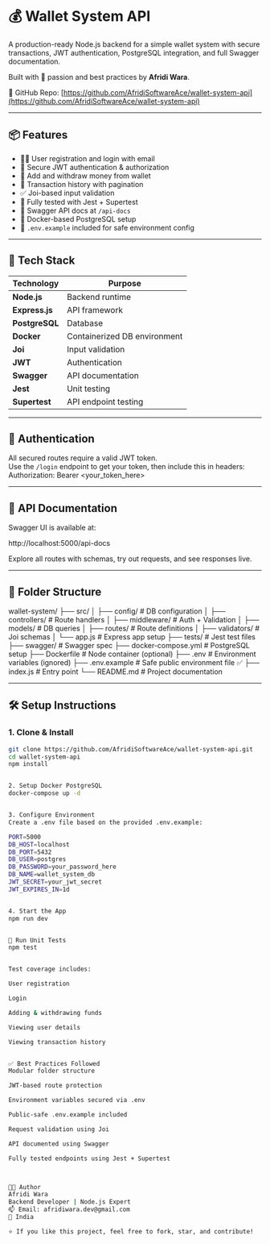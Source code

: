 # 💰 Wallet System API

A production-ready Node.js backend for a simple wallet system with secure transactions, JWT authentication, PostgreSQL integration, and full Swagger documentation.

Built with 💪 passion and best practices by **Afridi Wara**.

🔗 GitHub Repo: [https://github.com/AfridiSoftwareAce/wallet-system-api](https://github.com/AfridiSoftwareAce/wallet-system-api)

---

## 📦 Features

- 🧑‍💼 User registration and login with email
- 🔐 Secure JWT authentication & authorization
- 💸 Add and withdraw money from wallet
- 📄 Transaction history with pagination
- ✅ Joi-based input validation
- 🧪 Fully tested with Jest + Supertest
- 📘 Swagger API docs at `/api-docs`
- 🐳 Docker-based PostgreSQL setup
- 🔐 `.env.example` included for safe environment config

---

## 🚀 Tech Stack

| Technology     | Purpose                        |
|----------------|--------------------------------|
| **Node.js**    | Backend runtime                |
| **Express.js** | API framework                  |
| **PostgreSQL** | Database                       |
| **Docker**     | Containerized DB environment   |
| **Joi**        | Input validation               |
| **JWT**        | Authentication                 |
| **Swagger**    | API documentation              |
| **Jest**       | Unit testing                   |
| **Supertest**  | API endpoint testing           |

---

## 🔐 Authentication

All secured routes require a valid JWT token.  
Use the `/login` endpoint to get your token, then include this in headers:
Authorization: Bearer <your_token_here>


---

## 📘 API Documentation

Swagger UI is available at:

http://localhost:5000/api-docs


Explore all routes with schemas, try out requests, and see responses live.

---

## 📁 Folder Structure

wallet-system/
├── src/
│ ├── config/ # DB configuration
│ ├── controllers/ # Route handlers
│ ├── middleware/ # Auth + Validation
│ ├── models/ # DB queries
│ ├── routes/ # Route definitions
│ ├── validators/ # Joi schemas
│ └── app.js # Express app setup
├── tests/ # Jest test files
├── swagger/ # Swagger spec
├── docker-compose.yml # PostgreSQL setup
├── Dockerfile # Node container (optional)
├── .env # Environment variables (ignored)
├── .env.example # Safe public environment file ✅
├── index.js # Entry point
└── README.md # Project documentation


---

## 🛠️ Setup Instructions

### 1. Clone & Install
```bash
git clone https://github.com/AfridiSoftwareAce/wallet-system-api.git
cd wallet-system-api
npm install


2. Setup Docker PostgreSQL
docker-compose up -d


3. Configure Environment
Create a .env file based on the provided .env.example:

PORT=5000
DB_HOST=localhost
DB_PORT=5432
DB_USER=postgres
DB_PASSWORD=your_password_here
DB_NAME=wallet_system_db
JWT_SECRET=your_jwt_secret
JWT_EXPIRES_IN=1d


4. Start the App
npm run dev


🧪 Run Unit Tests
npm test


Test coverage includes:

User registration

Login

Adding & withdrawing funds

Viewing user details

Viewing transaction history


✅ Best Practices Followed
Modular folder structure

JWT-based route protection

Environment variables secured via .env

Public-safe .env.example included

Request validation using Joi

API documented using Swagger

Fully tested endpoints using Jest + Supertest



👨‍💻 Author
Afridi Wara
Backend Developer | Node.js Expert
📫 Email: afridiwara.dev@gmail.com
📍 India

⭐ If you like this project, feel free to fork, star, and contribute!